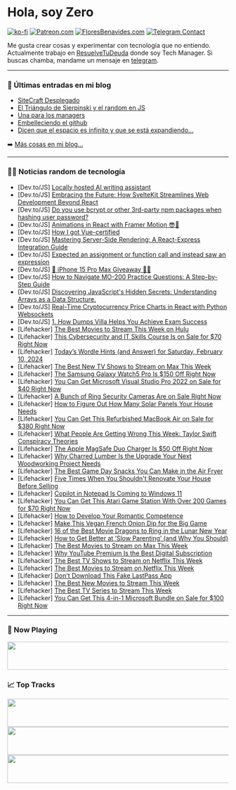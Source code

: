 # Hola, soy Zero

[![ko-fi](https://ko-fi.com/img/githubbutton_sm.svg)](https://ko-fi.com/J3J4N0LUK)
[![Patreon.com](https://img.shields.io/endpoint.svg?url=https%3A%2F%2Fshieldsio-patreon.vercel.app%2Fapi%3Fusername%3Dzerodragon%26type%3Dpatrons&style=for-the-badge)](https://patreon.com/zerodragon)
[![FloresBenavides.com](https://img.shields.io/website?down_message=oops&label=MiBlog&style=for-the-badge&up_message=online&url=https%3A%2F%2Ffloresbenavides.com)](https://floresbenavides.com)
[![Telegram Contact](https://img.shields.io/badge/escr%C3%ADbeme-ZeroDragon-%2326A5E4?style=for-the-badge&logo=telegram)](https://t.me/zerodragon)

Me gusta crear cosas y experimentar con tecnología que no entiendo.
Actualmente trabajo en [ResuelveTuDeuda](http://github.com/resuelve) donde soy Tech Manager.
Si buscas chamba, mandame un mensaje en [telegram](https://t.me/zerodragon).

---

### 📕 Últimas entradas en mi blog
<!-- BLOG-POST-LIST:START -->
- [SiteCraft Desplegado](https://floresbenavides.com/sitecraft-desplegado/)
- [El Triángulo de Sierpinski y el random en JS](https://floresbenavides.com/el-triangulo-de-sierpinski-y-el-random-en-js/)
- [Una para los managers](https://floresbenavides.com/una-para-los-managers/)
- [Embelleciendo el github](https://floresbenavides.com/embelleciendo-el-github/)
- [Dicen que el espacio es infinito y que se está expandiendo…](https://floresbenavides.com/dicen-que-el-espacio-es-infinito-y-que-se-esta-expandiendo/)
<!-- BLOG-POST-LIST:END -->

➡️ [Más cosas en mi blog...](https://floresbenavides.com)

---

### 👨‍💻 Noticias random de tecnología
<!-- TECH-POSTS:START -->
- [Dev.to/JS] [Locally hosted AI writing assistant](https://dev.to/wagenrace/locally-hosted-ai-writing-assistant-1bfa)
- [Dev.to/JS] [Embracing the Future: How SvelteKit Streamlines Web Development Beyond React](https://dev.to/vaskonikolov23/embracing-the-future-how-sveltekit-streamlines-web-development-beyond-react-5c4f)
- [Dev.to/JS] [Do you use bcrypt or other 3rd-party npm packages when hashing user password?](https://dev.to/iamgreenintro/do-you-use-bcrypt-or-other-3rd-party-npm-packages-when-hashing-user-password-49bi)
- [Dev.to/JS] [Animations in React with Framer Motion 😎🍿](https://dev.to/techcheck/animations-in-react-with-framer-motion-44jo)
- [Dev.to/JS] [How I got Vue-certified](https://dev.to/aloisseckar/how-i-got-vue-certified-3bbj)
- [Dev.to/JS] [Mastering Server-Side Rendering: A React-Express Integration Guide](https://dev.to/graynneji/mastering-server-side-rendering-a-react-express-integration-guide-1e3p)
- [Dev.to/JS] [Expected an assignment or function call and instead saw an expression](https://dev.to/reactjsguru/expected-an-assignment-or-function-call-and-instead-saw-an-expression-47ph)
- [Dev.to/JS] [🎉 iPhone 15 Pro Max Giveaway 📱🌟](https://dev.to/adriana258/iphone-15-pro-max-giveaway-1nbl)
- [Dev.to/JS] [How to Navigate MO-200 Practice Questions: A Step-by-Step Guide](https://dev.to/mo200excelexam/how-to-navigate-mo-200-practice-questions-a-step-by-step-guide-35ii)
- [Dev.to/JS] [Discovering JavaScript&#39;s Hidden Secrets: Understanding Arrays as a Data Structure.](https://dev.to/davidevlops/discovering-javascripts-hidden-secrets-understanding-arrays-as-a-data-structure-1na6)
- [Dev.to/JS] [Real-Time Cryptocurrency Price Charts in React with Python Websockets](https://dev.to/scofieldidehen/real-time-cryptocurrency-price-charts-in-react-with-python-websockets-267g)
- [Dev.to/JS] [1. How Dumps Villa Helps You Achieve Exam Success](https://dev.to/cornind1985/1how-dumps-villa-helps-you-achieve-exam-success-23f7)
- [Lifehacker] [The Best Movies to Stream This Week on Hulu](https://lifehacker.com/entertainment/best-movies-to-stream-this-week-on-hulu)
- [Lifehacker] [This Cybersecurity and IT Skills Course Is on Sale for $70 Right Now](https://lifehacker.com/cybersecurity-it-skills-course-sale)
- [Lifehacker] [Today’s Wordle Hints &lpar;and Answer&rpar; for Saturday, February 10, 2024](https://lifehacker.com/entertainment/wordle-answer-today-february-10-2024)
- [Lifehacker] [The Best New TV Shows to Stream on Max This Week](https://lifehacker.com/entertainment/best-new-tv-shows-streaming-on-max-this-week)
- [Lifehacker] [The Samsung Galaxy Watch5 Pro Is $150 Off Right Now](https://lifehacker.com/health/samsung-galaxy-watch5-pro-sale)
- [Lifehacker] [You Can Get Microsoft Visual Studio Pro 2022 on Sale for $40 Right Now](https://lifehacker.com/tech/microsoft-visual-studio-2022-sale)
- [Lifehacker] [A Bunch of Ring Security Cameras Are on Sale Right Now](https://lifehacker.com/tech/ring-security-camera-bundles-sale)
- [Lifehacker] [How to Figure Out How Many Solar Panels Your House Needs](https://lifehacker.com/home/how-to-figure-out-how-many-solar-panels)
- [Lifehacker] [You Can Get This Refurbished MacBook Air on Sale for $380 Right Now](https://lifehacker.com/refurbished-2017-macbook-air-sale)
- [Lifehacker] [What People Are Getting Wrong This Week: Taylor Swift Conspiracy Theories](https://lifehacker.com/entertainment/taylor-swift-conspiracy-theories)
- [Lifehacker] [The Apple MagSafe Duo Charger Is $50 Off Right Now](https://lifehacker.com/tech/apple-magsafe-duo-charger-sale)
- [Lifehacker] [Why Charred Lumber Is the Upgrade Your Next Woodworking Project Needs](https://lifehacker.com/home/why-charred-lumber-is-the-upgrade-your-next-project-needs)
- [Lifehacker] [The Best Game Day Snacks You Can Make in the Air Fryer](https://lifehacker.com/food-drink/the-best-air-fryer-snacks-for-the-big-game)
- [Lifehacker] [Five Times When You Shouldn&#39;t Renovate Your House Before Selling](https://lifehacker.com/money/when-not-to-renovate-your-house-before-selling)
- [Lifehacker] [Copilot in Notepad Is Coming to Windows 11](https://lifehacker.com/tech/copilot-in-notepad-windows-11)
- [Lifehacker] [You Can Get This Atari Game Station With Over 200 Games for $70 Right Now](https://lifehacker.com/entertainment/atari-game-station-sale)
- [Lifehacker] [How to Develop Your Romantic Competence](https://lifehacker.com/relationships/how-to-develop-your-romantic-competence)
- [Lifehacker] [Make This Vegan French Onion Dip for the Big Game](https://lifehacker.com/food-drink/vegan-french-onion-dip-recipe)
- [Lifehacker] [16 of the Best Movie Dragons to Ring in the Lunar New Year](https://lifehacker.com/entertainment/best-movies-with-dragons)
- [Lifehacker] [How to Get Better at ‘Slow Parenting’ &lpar;and Why You Should&rpar;](https://lifehacker.com/family/how-to-get-better-at-slow-parenting)
- [Lifehacker] [The Best Movies to Stream on Max This Week](https://lifehacker.com/entertainment/best-movies-on-max-this-week)
- [Lifehacker] [Why YouTube Premium Is the Best Digital Subscription](https://lifehacker.com/tech/youtube-premium-is-the-best-digital-subscription)
- [Lifehacker] [The Best TV Shows to Stream on Netflix This Week](https://lifehacker.com/entertainment/best-new-series-coming-to-netflix-this-week)
- [Lifehacker] [The Best Movies to Stream on Netflix This Week](https://lifehacker.com/entertainment/the-best-movies-on-netflix-this-week)
- [Lifehacker] [Don&#39;t Download This Fake LastPass App](https://lifehacker.com/tech/dont-download-fake-lastpass-app)
- [Lifehacker] [The Best New Movies to Stream This Week](https://lifehacker.com/entertainment/best-new-movies-stream-this-week)
- [Lifehacker] [The Best TV Series to Stream This Week](https://lifehacker.com/entertainment/best-new-tv-series-stream-this-week)
- [Lifehacker] [You Can Get This 4-in-1 Microsoft Bundle on Sale for $100 Right Now](https://lifehacker.com/tech/microsoft-bundle-sale)<!-- TECH-POSTS:END -->

---

### 🎵 Now Playing
<a href="https://spotify-now-playing-dun.vercel.app/now-playing?open"><img src="https://spotify-now-playing-dun.vercel.app/now-playing" width="540" height="64"></a>

### 📈 Top Tracks
<a href="https://spotify-now-playing-dun.vercel.app/top-tracks?i=1&open"><img src="https://spotify-now-playing-dun.vercel.app/top-tracks?i=1" width="540" height="64"></a>
<a href="https://spotify-now-playing-dun.vercel.app/top-tracks?i=2&open"><img src="https://spotify-now-playing-dun.vercel.app/top-tracks?i=2" width="540" height="64"></a>
<a href="https://spotify-now-playing-dun.vercel.app/top-tracks?i=3&open"><img src="https://spotify-now-playing-dun.vercel.app/top-tracks?i=3" width="540" height="64"></a>
